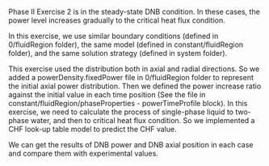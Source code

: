 Phase II Exercise 2 is in the steady-state DNB condition. In these cases, the power level increases gradually to the critical heat flux condition.

In this exercise, we use similar boundary conditions (defined in 0/fluidRegion folder), the same model (defined in constant/fluidRegion folder), and the same solution strategy (defined in system folder).

This exercise used the distribution both in axial and radial directions. So we added a powerDensity.fixedPower file in 0/fluidRegion folder to represent the initial axial power distribution. Then we defined the power increase ratio against the initial value in each time position (See the file in constant/fluidRegion/phaseProperties - powerTimeProfile block).
In this exercise, we need to calculate the process of single-phase liquid to two-phase water, and then to critical heat flux condition. So we implemented a CHF look-up table model to predict the CHF value.

We can get the results of DNB power and DNB axial position in each case and compare them with experimental values.